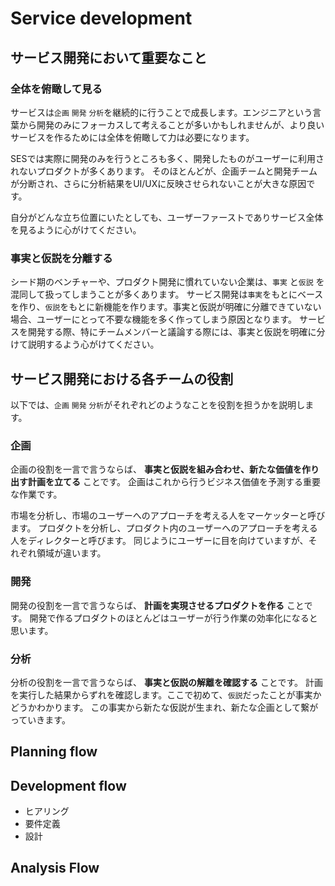 # Service development 

## サービス開発において重要なこと

### 全体を俯瞰して見る

サービスは`企画` `開発` `分析`を継続的に行うことで成長します。エンジニアという言葉から開発のみにフォーカスして考えることが多いかもしれませんが、より良いサービスを作るためには全体を俯瞰して力は必要になります。

SESでは実際に開発のみを行うところも多く、開発したものがユーザーに利用されないプロダクトが多くあります。
そのほとんどが、企画チームと開発チームが分断され、さらに分析結果をUI/UXに反映させられないことが大きな原因です。

自分がどんな立ち位置にいたとしても、ユーザーファーストでありサービス全体を見るように心がけてください。

### 事実と仮説を分離する

シード期のベンチャーや、プロダクト開発に慣れていない企業は、`事実` と`仮説` を混同して扱ってしまうことが多くあります。
サービス開発は`事実`をもとにベースを作り、`仮説`をもとに新機能を作ります。事実と仮説が明確に分離できていない場合、ユーザーにとって不要な機能を多く作ってしまう原因となります。
サービスを開発する際、特にチームメンバーと議論する際には、事実と仮説を明確に分けて説明するよう心がけてください。

## サービス開発における各チームの役割

以下では、`企画` `開発` `分析`がそれぞれどのようなことを役割を担うかを説明します。

### 企画

企画の役割を一言で言うならば、 __事実と仮説を組み合わせ、新たな価値を作り出す計画を立てる__ ことです。
企画はこれから行うビジネス価値を予測する重要な作業です。

市場を分析し、市場のユーザーへのアプローチを考える人をマーケッターと呼びます。
プロダクトを分析し、プロダクト内のユーザーへのアプローチを考える人をディレクターと呼びます。
同じようにユーザーに目を向けていますが、それぞれ領域が違います。


### 開発

開発の役割を一言で言うならば、 __計画を実現させるプロダクトを作る__ ことです。
開発で作るプロダクトのほとんどはユーザーが行う作業の効率化になると思います。

### 分析

分析の役割を一言で言うならば、 __事実と仮説の解離を確認する__ ことです。
計画を実行した結果からずれを確認します。ここで初めて、`仮説`だったことが事実かどうかわかります。
この事実から新たな仮説が生まれ、新たな企画として繋がっていきます。

## Planning flow

## Development flow

- ヒアリング
- 要件定義
- 設計

## Analysis Flow
